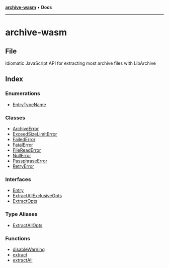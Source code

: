 [**archive-wasm**](../README.md) • **Docs**

---

# archive-wasm

## File

Idiomatic JavaScript API for extracting most archive files with LibArchive

## Index

### Enumerations

- [EntryTypeName](enumerations/EntryTypeName.md)

### Classes

- [ArchiveError](classes/ArchiveError.md)
- [ExceedSizeLimitError](classes/ExceedSizeLimitError.md)
- [FailedError](classes/FailedError.md)
- [FatalError](classes/FatalError.md)
- [FileReadError](classes/FileReadError.md)
- [NullError](classes/NullError.md)
- [PassphraseError](classes/PassphraseError.md)
- [RetryError](classes/RetryError.md)

### Interfaces

- [Entry](interfaces/Entry.md)
- [ExtractAllExclusiveOpts](interfaces/ExtractAllExclusiveOpts.md)
- [ExtractOpts](interfaces/ExtractOpts.md)

### Type Aliases

- [ExtractAllOpts](type-aliases/ExtractAllOpts.md)

### Functions

- [disableWarning](functions/disableWarning.md)
- [extract](functions/extract.md)
- [extractAll](functions/extractAll.md)
